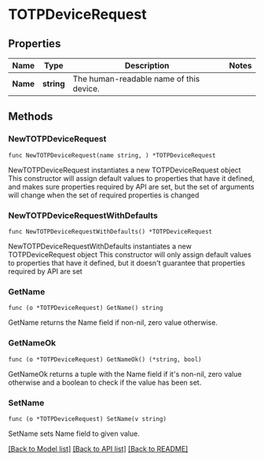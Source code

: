 # TOTPDeviceRequest

## Properties

Name | Type | Description | Notes
------------ | ------------- | ------------- | -------------
**Name** | **string** | The human-readable name of this device. | 

## Methods

### NewTOTPDeviceRequest

`func NewTOTPDeviceRequest(name string, ) *TOTPDeviceRequest`

NewTOTPDeviceRequest instantiates a new TOTPDeviceRequest object
This constructor will assign default values to properties that have it defined,
and makes sure properties required by API are set, but the set of arguments
will change when the set of required properties is changed

### NewTOTPDeviceRequestWithDefaults

`func NewTOTPDeviceRequestWithDefaults() *TOTPDeviceRequest`

NewTOTPDeviceRequestWithDefaults instantiates a new TOTPDeviceRequest object
This constructor will only assign default values to properties that have it defined,
but it doesn't guarantee that properties required by API are set

### GetName

`func (o *TOTPDeviceRequest) GetName() string`

GetName returns the Name field if non-nil, zero value otherwise.

### GetNameOk

`func (o *TOTPDeviceRequest) GetNameOk() (*string, bool)`

GetNameOk returns a tuple with the Name field if it's non-nil, zero value otherwise
and a boolean to check if the value has been set.

### SetName

`func (o *TOTPDeviceRequest) SetName(v string)`

SetName sets Name field to given value.



[[Back to Model list]](../README.md#documentation-for-models) [[Back to API list]](../README.md#documentation-for-api-endpoints) [[Back to README]](../README.md)


